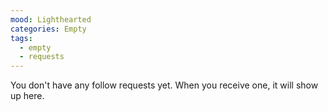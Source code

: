 ```yaml
---
mood: Lighthearted
categories: Empty
tags:
  - empty
  - requests
---
```

You don't have any follow requests yet. When you receive one, it will show up here.